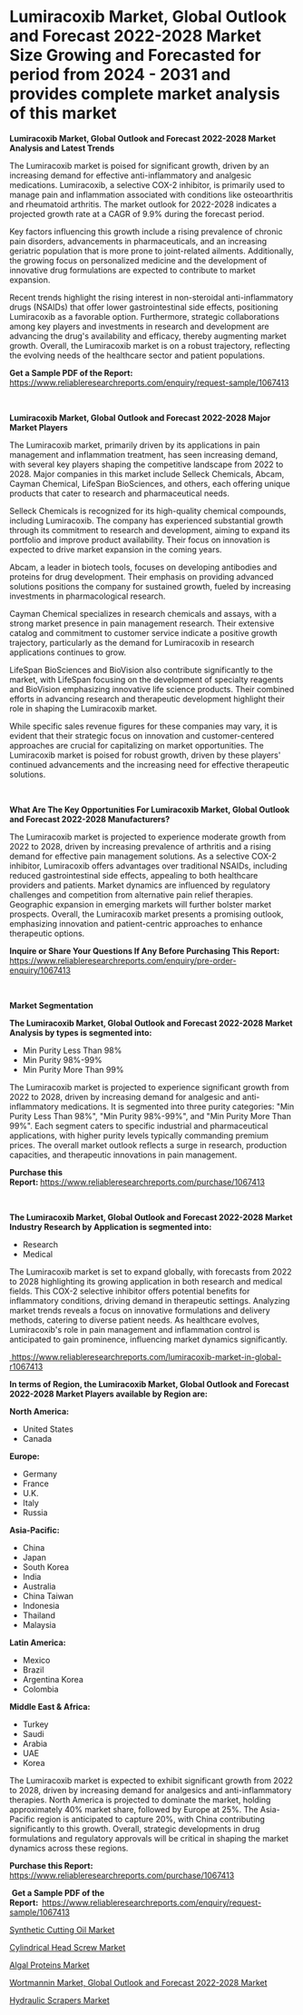 <p><h1>Lumiracoxib Market, Global Outlook and Forecast 2022-2028 Market Size Growing and Forecasted for period from 2024 - 2031 and provides complete market analysis of this market</h1></p><p><strong>Lumiracoxib Market, Global Outlook and Forecast 2022-2028 Market Analysis and Latest Trends</strong></p>
<p><p>The Lumiracoxib market is poised for significant growth, driven by an increasing demand for effective anti-inflammatory and analgesic medications. Lumiracoxib, a selective COX-2 inhibitor, is primarily used to manage pain and inflammation associated with conditions like osteoarthritis and rheumatoid arthritis. The market outlook for 2022-2028 indicates a projected growth rate at a CAGR of 9.9% during the forecast period.</p><p>Key factors influencing this growth include a rising prevalence of chronic pain disorders, advancements in pharmaceuticals, and an increasing geriatric population that is more prone to joint-related ailments. Additionally, the growing focus on personalized medicine and the development of innovative drug formulations are expected to contribute to market expansion. </p><p>Recent trends highlight the rising interest in non-steroidal anti-inflammatory drugs (NSAIDs) that offer lower gastrointestinal side effects, positioning Lumiracoxib as a favorable option. Furthermore, strategic collaborations among key players and investments in research and development are advancing the drug's availability and efficacy, thereby augmenting market growth. Overall, the Lumiracoxib market is on a robust trajectory, reflecting the evolving needs of the healthcare sector and patient populations.</p></p>
<p><strong>Get a Sample PDF of the Report:&nbsp;</strong> <a href="https://www.reliableresearchreports.com/enquiry/request-sample/1067413">https://www.reliableresearchreports.com/enquiry/request-sample/1067413</a></p>
<p>&nbsp;</p>
<p><strong>Lumiracoxib Market, Global Outlook and Forecast 2022-2028 Major Market Players</strong></p>
<p><p>The Lumiracoxib market, primarily driven by its applications in pain management and inflammation treatment, has seen increasing demand, with several key players shaping the competitive landscape from 2022 to 2028. Major companies in this market include Selleck Chemicals, Abcam, Cayman Chemical, LifeSpan BioSciences, and others, each offering unique products that cater to research and pharmaceutical needs.</p><p>Selleck Chemicals is recognized for its high-quality chemical compounds, including Lumiracoxib. The company has experienced substantial growth through its commitment to research and development, aiming to expand its portfolio and improve product availability. Their focus on innovation is expected to drive market expansion in the coming years.</p><p>Abcam, a leader in biotech tools, focuses on developing antibodies and proteins for drug development. Their emphasis on providing advanced solutions positions the company for sustained growth, fueled by increasing investments in pharmacological research.</p><p>Cayman Chemical specializes in research chemicals and assays, with a strong market presence in pain management research. Their extensive catalog and commitment to customer service indicate a positive growth trajectory, particularly as the demand for Lumiracoxib in research applications continues to grow.</p><p>LifeSpan BioSciences and BioVision also contribute significantly to the market, with LifeSpan focusing on the development of specialty reagents and BioVision emphasizing innovative life science products. Their combined efforts in advancing research and therapeutic development highlight their role in shaping the Lumiracoxib market.</p><p>While specific sales revenue figures for these companies may vary, it is evident that their strategic focus on innovation and customer-centered approaches are crucial for capitalizing on market opportunities. The Lumiracoxib market is poised for robust growth, driven by these players' continued advancements and the increasing need for effective therapeutic solutions.</p></p>
<p>&nbsp;</p>
<p><strong>What Are The Key Opportunities For Lumiracoxib Market, Global Outlook and Forecast 2022-2028 Manufacturers?</strong></p>
<p><p>The Lumiracoxib market is projected to experience moderate growth from 2022 to 2028, driven by increasing prevalence of arthritis and a rising demand for effective pain management solutions. As a selective COX-2 inhibitor, Lumiracoxib offers advantages over traditional NSAIDs, including reduced gastrointestinal side effects, appealing to both healthcare providers and patients. Market dynamics are influenced by regulatory challenges and competition from alternative pain relief therapies. Geographic expansion in emerging markets will further bolster market prospects. Overall, the Lumiracoxib market presents a promising outlook, emphasizing innovation and patient-centric approaches to enhance therapeutic options.</p></p>
<p><strong>Inquire or Share Your Questions If Any Before Purchasing This Report:</strong> <a href="https://www.reliableresearchreports.com/enquiry/pre-order-enquiry/1067413">https://www.reliableresearchreports.com/enquiry/pre-order-enquiry/1067413</a></p>
<p>&nbsp;</p>
<p><strong>Market Segmentation</strong></p>
<p><strong>The Lumiracoxib Market, Global Outlook and Forecast 2022-2028 Market Analysis by types is segmented into:</strong></p>
<p><ul><li>Min Purity Less Than 98%</li><li>Min Purity 98%-99%</li><li>Min Purity More Than 99%</li></ul></p>
<p><p>The Lumiracoxib market is projected to experience significant growth from 2022 to 2028, driven by increasing demand for analgesic and anti-inflammatory medications. It is segmented into three purity categories: "Min Purity Less Than 98%", "Min Purity 98%-99%", and "Min Purity More Than 99%". Each segment caters to specific industrial and pharmaceutical applications, with higher purity levels typically commanding premium prices. The overall market outlook reflects a surge in research, production capacities, and therapeutic innovations in pain management.</p></p>
<p><strong>Purchase this Report:&nbsp;</strong><a href="https://www.reliableresearchreports.com/purchase/1067413">https://www.reliableresearchreports.com/purchase/1067413</a></p>
<p>&nbsp;</p>
<p><strong>The Lumiracoxib Market, Global Outlook and Forecast 2022-2028 Market Industry Research by Application is segmented into:</strong></p>
<p><ul><li>Research</li><li>Medical</li></ul></p>
<p><p>The Lumiracoxib market is set to expand globally, with forecasts from 2022 to 2028 highlighting its growing application in both research and medical fields. This COX-2 selective inhibitor offers potential benefits for inflammatory conditions, driving demand in therapeutic settings. Analyzing market trends reveals a focus on innovative formulations and delivery methods, catering to diverse patient needs. As healthcare evolves, Lumiracoxib's role in pain management and inflammation control is anticipated to gain prominence, influencing market dynamics significantly.</p></p>
<p><a href="https://www.reliableresearchreports.com/lumiracoxib-market-in-global-r1067413">&nbsp;https://www.reliableresearchreports.com/lumiracoxib-market-in-global-r1067413</a></p>
<p><strong>In terms of Region, the Lumiracoxib Market, Global Outlook and Forecast 2022-2028 Market Players available by Region are:</strong></p>
<p>
    <p> <strong> North America: </strong>
        <ul>
            <li>United States</li>
            <li>Canada</li>
        </ul>
        </p> 
    <p> <strong> Europe: </strong>
        <ul>
            <li>Germany</li>
            <li>France</li>
            <li>U.K.</li>
            <li>Italy</li>
            <li>Russia</li>
        </ul>
        </p> 
    <p> <strong> Asia-Pacific: </strong>
        <ul>
            <li>China</li>
            <li>Japan</li>
            <li>South Korea</li>
            <li>India</li>
            <li>Australia</li>
            <li>China Taiwan</li>
            <li>Indonesia</li>
            <li>Thailand</li>
            <li>Malaysia</li>
        </ul>
        </p> 
    <p> <strong> Latin America: </strong>
        <ul>
            <li>Mexico</li>
            <li>Brazil</li>
            <li>Argentina Korea</li>
            <li>Colombia</li>
        </ul>
        </p> 
    <p> <strong> Middle East & Africa: </strong>
        <ul>
            <li>Turkey</li>
            <li>Saudi</li>
            <li>Arabia</li>
            <li>UAE</li>
            <li>Korea</li>
        </ul>
    </p>
    </p>
<p><p>The Lumiracoxib market is expected to exhibit significant growth from 2022 to 2028, driven by increasing demand for analgesics and anti-inflammatory therapies. North America is projected to dominate the market, holding approximately 40% market share, followed by Europe at 25%. The Asia-Pacific region is anticipated to capture 20%, with China contributing significantly to this growth. Overall, strategic developments in drug formulations and regulatory approvals will be critical in shaping the market dynamics across these regions.</p></p>
<p><strong>Purchase this Report: </strong><a href="https://www.reliableresearchreports.com/purchase/1067413">https://www.reliableresearchreports.com/purchase/1067413</a></p>
<p>&nbsp;<strong>Get a Sample PDF of the Report:&nbsp;&nbsp;</strong><a href="https://www.reliableresearchreports.com/enquiry/request-sample/1067413">https://www.reliableresearchreports.com/enquiry/request-sample/1067413</a></p>
<p><strong></strong></p>
<p><p><a href="https://issuu.com/reportprime-2/docs/synthetic-cutting-oil-market-size-2_6c80cd6dcb6e2f">Synthetic Cutting Oil Market</a></p><p><a href="https://issuu.com/reportprime-2/docs/cylindrical-head-screw-market-size-_9bfb23b61c4fad">Cylindrical Head Screw Market</a></p><p><a href="https://www.linkedin.com/pulse/exploring-algal-proteins-market-dynamics-revenue-analysis-1s7de?trackingId=nUyfd9lFTzmR9pkOxVSC5Q%3D%3D">Algal Proteins Market</a></p><p><a href="https://github.com/CarolynWatkins697/Market-Research-Report-List-1/blob/main/wortmannin-market-global-outlook-and-forecast-2022-2028-market.md">Wortmannin Market, Global Outlook and Forecast 2022-2028 Market</a></p><p><a href="https://www.linkedin.com/pulse/hydraulic-scrapers-market-trends-strategic-insights-2024-2031-ybkkf?trackingId=5sDZ5KEGSsGEd5lfdBz1Pw%3D%3D">Hydraulic Scrapers Market</a></p></p>